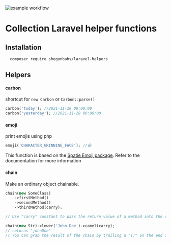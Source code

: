 
![example workflow](https://github.com/shegunbabs/laravel-helpers/actions/workflows/push_workflow.yml/badge.svg)

# Collection Laravel helper functions


## Installation

```bash
  composer require shegunbabs/laravel-helpers
```

## Helpers

#### carbon
shortcut for `new Carbon` or `Carbon::parse()`
```php
carbon('today'); //2021-11-29 00:00:00
carbon('yesterday'); //2021-11-28 00:00:00
```

#### emoji
print emojis using php
```php
emoji('CHARACTER_GRINNING_FACE'); //😀
```
This function is based on the [Spatie Emoji package](https://github.com/spatie/emoji).
Refer to the documentation for more information

#### chain
Make an ordinary object chainable.
```php
chain(new SomeClass)
    ->firstMethod()
    ->secondMethod()
    ->thirdMethod(carry);

// Use "carry" constant to pass the return value of a method into the other.

chain(new Str)->lower('John Doe')->camel(carry);
// returns "johnDoe"
// You can grab the result of the chain by trailing a "()" on the end of it.
```
